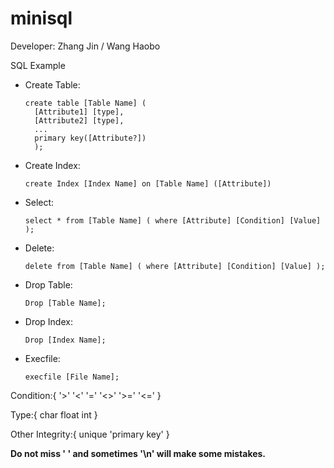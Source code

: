 # minisql
<p>Developer: Zhang Jin / Wang Haobo</p>
<p>SQL Example</p>
<ul>
<li>Create Table:<br>
<pre><code>create table [Table Name] (
  [Attribute1] [type],
  [Attribute2] [type],
  ...
  primary key([Attribute?])
  );</pre></code>
</li>

<li>Create Index:<br>
<pre><code>create Index [Index Name] on [Table Name] ([Attribute])</pre></code>
</li>

<li>Select:<br>
<pre><code>select * from [Table Name] ( where [Attribute] [Condition] [Value] );</pre></code>
</li>

<li>Delete:<br>
<pre><code>delete from [Table Name] ( where [Attribute] [Condition] [Value] );</pre></code>
</li>

<li>Drop Table:<br>
<pre><code>Drop [Table Name];</pre></code>
</li>

<li>Drop Index:<br>
<pre><code>Drop [Index Name];</pre></code>
</li>

<li>Execfile:<br>
<pre><code>execfile [File Name];</pre></code>
</li>

</ul>

<p>Condition:{ '>' '<' '=' '<>' '>=' '<=' }</p>
<p>Type:{ char float int }</p>
<p>Other Integrity:{ unique 'primary key' }</p>
<p><strong>Do not miss ' ' and sometimes '\n' will make some mistakes.</strong></p>
